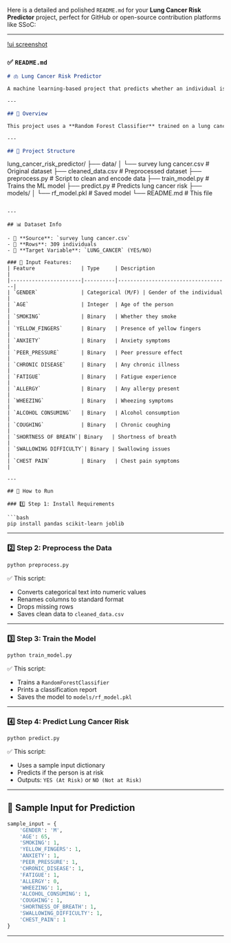 Here is a detailed and polished `README.md` for your **Lung Cancer Risk Predictor** project, perfect for GitHub or open-source contribution platforms like SSoC:

---

[!ui screenshot](assets/image.png)

### ✅ `README.md`

```markdown
# 🫁 Lung Cancer Risk Predictor

A machine learning-based project that predicts whether an individual is at risk of lung cancer based on lifestyle and medical survey responses. This tool can be useful for early awareness and screening guidance.

---

## 📌 Overview

This project uses a **Random Forest Classifier** trained on a lung cancer survey dataset. Given basic information like age, gender, smoking status, and common symptoms, the model predicts whether the person is likely to be at risk of lung cancer.

---

## 📁 Project Structure

```

lung\_cancer\_risk\_predictor/
├── data/
│   └── survey lung cancer.csv        # Original dataset
├── cleaned\_data.csv                  # Preprocessed dataset
├── preprocess.py                     # Script to clean and encode data
├── train\_model.py                    # Trains the ML model
├── predict.py                        # Predicts lung cancer risk
├── models/
│   └── rf\_model.pkl                  # Saved model
└── README.md                         # This file

````

---

## 📊 Dataset Info

- 📂 **Source**: `survey lung cancer.csv`
- 👥 **Rows**: 309 individuals
- 🎯 **Target Variable**: `LUNG_CANCER` (YES/NO)

### 📌 Input Features:
| Feature               | Type     | Description                        |
|-----------------------|----------|------------------------------------|
| `GENDER`              | Categorical (M/F) | Gender of the individual       |
| `AGE`                 | Integer  | Age of the person                  |
| `SMOKING`             | Binary   | Whether they smoke                 |
| `YELLOW_FINGERS`      | Binary   | Presence of yellow fingers         |
| `ANXIETY`             | Binary   | Anxiety symptoms                   |
| `PEER_PRESSURE`       | Binary   | Peer pressure effect               |
| `CHRONIC DISEASE`     | Binary   | Any chronic illness                |
| `FATIGUE`             | Binary   | Fatigue experience                 |
| `ALLERGY`             | Binary   | Any allergy present                |
| `WHEEZING`            | Binary   | Wheezing symptoms                  |
| `ALCOHOL CONSUMING`   | Binary   | Alcohol consumption                |
| `COUGHING`            | Binary   | Chronic coughing                   |
| `SHORTNESS OF BREATH`| Binary   | Shortness of breath                |
| `SWALLOWING DIFFICULTY`| Binary | Swallowing issues                  |
| `CHEST PAIN`          | Binary   | Chest pain symptoms                |

---

## 🚀 How to Run

### 1️⃣ Step 1: Install Requirements

```bash
pip install pandas scikit-learn joblib
````

---

### 2️⃣ Step 2: Preprocess the Data

```bash
python preprocess.py
```

✅ This script:

* Converts categorical text into numeric values
* Renames columns to standard format
* Drops missing rows
* Saves clean data to `cleaned_data.csv`

---

### 3️⃣ Step 3: Train the Model

```bash
python train_model.py
```

✅ This script:

* Trains a `RandomForestClassifier`
* Prints a classification report
* Saves the model to `models/rf_model.pkl`

---

### 4️⃣ Step 4: Predict Lung Cancer Risk

```bash
python predict.py
```

✅ This script:

* Uses a sample input dictionary
* Predicts if the person is at risk
* Outputs: `YES (At Risk)` or `NO (Not at Risk)`

---

## 🧪 Sample Input for Prediction

```python
sample_input = {
    'GENDER': 'M',
    'AGE': 65,
    'SMOKING': 1,
    'YELLOW_FINGERS': 1,
    'ANXIETY': 1,
    'PEER_PRESSURE': 1,
    'CHRONIC_DISEASE': 1,
    'FATIGUE': 1,
    'ALLERGY': 0,
    'WHEEZING': 1,
    'ALCOHOL_CONSUMING': 1,
    'COUGHING': 1,
    'SHORTNESS_OF_BREATH': 1,
    'SWALLOWING_DIFFICULTY': 1,
    'CHEST_PAIN': 1
}
```

---

